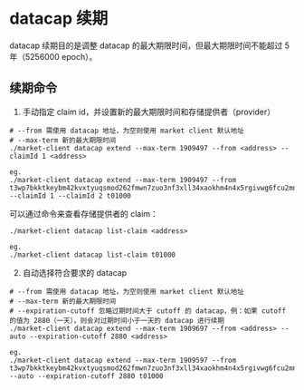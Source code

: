 # datacap 续期

datacap 续期目的是调整 datacap 的最大期限时间，但最大期限时间不能超过 5 年（5256000 epoch）。

## 续期命令

1. 手动指定 claim id，并设置新的最大期限时间和存储提供者（provider）

```
# --from 需使用 datacap 地址，为空则使用 market client 默认地址
# --max-term 新的最大期限时间
./market-client datacap extend --max-term 1909497 --from <address> --claimId 1 <address>

eg.
./market-client datacap extend --max-term 1909497 --from t3wp7bkktkeybm42kvxtyuqsmod262fmwn7zuo3nf3xll34xaokhm4n4x5rgivwg6fcu2mnjecourodjmil3fq --claimId 1 --claimId 2 t01000
```

可以通过命令来查看存储提供者的 claim：
```
./market-client datacap list-claim <address>

eg.
./market-client datacap list-claim t01000
```

2. 自动选择符合要求的 datacap

```
# --from 需使用 datacap 地址，为空则使用 market client 默认地址
# --max-term 新的最大期限时间
# --expiration-cutoff 忽略过期时间大于 cutoff 的 datacap，例：如果 cutoff 的值为 2880（一天），则会对过期时间小于一天的 datacap 进行续期
./market-client datacap extend --max-term 1909697 --from <address> --auto --expiration-cutoff 2880 <address>

eg.
./market-client datacap extend --max-term 1909597 --from t3wp7bkktkeybm42kvxtyuqsmod262fmwn7zuo3nf3xll34xaokhm4n4x5rgivwg6fcu2mnjecourodjmil3fq --auto --expiration-cutoff 2880 t01000
```
